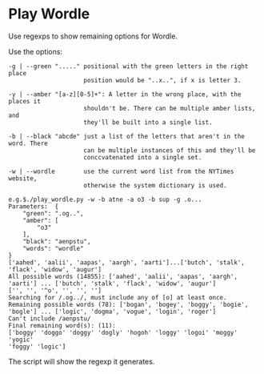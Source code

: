 # Play Wordle

Use regexps to show remaining options for Wordle.

Use the options:

    -g | --green "....." positional with the green letters in the right place
                         position would be "..x..", if x is letter 3.

    -y | --amber "[a-z][0-5]+": A letter in the wrong place, with the places it 
                         shouldn't be. There can be multiple amber lists, and 
                         they'll be built into a single list.

    -b | --black "abcde" just a list of the letters that aren't in the word. There
                         can be multiple instances of this and they'll be
                         conccvatenated into a single set.

    -w | --wordle        use the current word list from the NYTimes website, 
                         otherwise the system dictionary is used.

    e.g.$./play_wordle.py -w -b atne -a o3 -b sup -g .o... 
    Parameters:  {
        "green": ".og..",
        "amber": [
            "o3"
        ],
        "black": "aenpstu",
        "words": "wordle"
    }
    ['aahed', 'aalii', 'aapas', 'aargh', 'aarti']...['butch', 'stalk', 'flack', 'widow', 'augur']
    All possible words (14855): ['aahed', 'aalii', 'aapas', 'aargh', 'aarti'] ... ['butch', 'stalk', 'flack', 'widow', 'augur']
    ['', '', '^o', '', '', '']
    Searching for /.og../, must include any of [o] at least once.
    Remaining possible words (78): ['bogan', 'bogey', 'boggy', 'bogie', 'bogle'] ... ['logic', 'dogma', 'vogue', 'login', 'roger']
    Can't include /aenpstu/
    Final remaining word(s): (11):
    ['boggy' 'doggo' 'doggy' 'dogly' 'hogoh' 'loggy' 'logoi' 'moggy' 'yogic'
    'foggy' 'logic']
    
The script will show the regexp it generates.
